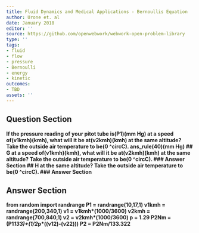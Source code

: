```yaml
---
title: Fluid Dynamics and Medical Applications - Bernoullis Equation
author: Urone et. al
date: January 2018
editor: ''
source: https://github.com/openwebwork/webwork-open-problem-library
type: ''
tags:
- fluid
- flow
- pressure
- Bernoulli
- energy
- kinetic
outcomes:
- TBD
assets: ''
---
```


## Question Section 

<b>
If the pressure reading of your pitot tube is(P1)(mm Hg) at a speed of(v1kmh)(kmh), what will it be at(v2kmh)(kmh) at the same altitude? Take the outside air temperature to be(0 ^circC).
ans_rule(40)(mm Hg)
## G
at a speed of(v1kmh)(kmh), what will it be at(v2kmh)(kmh) at the same altitude? Take the outside air temperature to be(0 ^circC).
### Answer Section
## H
at the same altitude? Take the outside air temperature to be(0 ^circC).
### Answer Section


## Answer Section

from random import randrange
P1 = randrange(10,17,1)
v1kmh = randrange(200,340,1)
v1 = v1kmh*(1000/3600)
v2kmh = randrange(700,840,1)
v2 = v2kmh*(1000/3600)
p = 1.29
P2Nm = (P1*133)+(1/2*p*((v1**2)-(v2**2)))
P2 = P2Nm/133.322